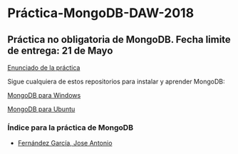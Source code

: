 # Práctica-MongoDB-DAW-2018

## Práctica no obligatoria de MongoDB. Fecha limite de entrega: 21 de Mayo 

[Enunciado de la práctica](Practica_MongoDB.pdf)

Sigue cualquiera de estos repositorios para instalar y aprender MongoDB:

[MongoDB para Windows](https://github.com/evaperales/mongoDB-windows)

[MongoDB para Ubuntu](https://github.com/evaperales/mongodb)

### Índice para la práctica de MongoDB

* [Fernández García, Jose Antonio](https://github.com/joseanfernandez/MongoDB)

